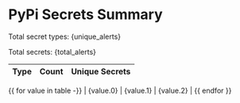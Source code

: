 # PyPi Secrets Summary

Total secret types: {unique_alerts}

Total secrets: {total_alerts}

| Type | Count | Unique Secrets |
|------|-------|----------------|
{{ for value in table -}}
| {value.0} | {value.1} | {value.2} |
{{ endfor }}